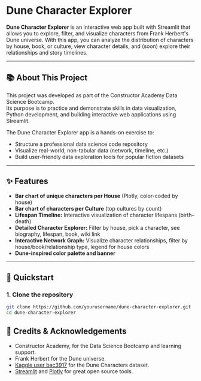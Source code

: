 # Dune Character Explorer

**Dune Character Explorer** is an interactive web app built with Streamlit that allows you to explore, filter, and visualize characters from Frank Herbert's Dune universe. With this app, you can analyze the distribution of characters by house, book, or culture, view character details, and (soon) explore their relationships and story timelines.

---

## 📚 About This Project

This project was developed as part of the Constructor Academy Data Science Bootcamp.  
Its purpose is to practice and demonstrate skills in data visualization, Python development, and building interactive web applications using Streamlit.

The Dune Character Explorer app is a hands-on exercise to:
- Structure a professional data science code repository
- Visualize real-world, non-tabular data (network, timeline, etc.)
- Build user-friendly data exploration tools for popular fiction datasets

---



## ✨ Features

- **Bar chart of unique characters per House** (Plotly, color-coded by house)
- **Bar chart of characters per Culture** (top cultures by count)
- **Lifespan Timeline:** Interactive visualization of character lifespans (birth–death)
- **Detailed Character Explorer:** Filter by house, pick a character, see biography, lifespan, book, wiki link
- **Interactive Network Graph:** Visualize character relationships, filter by house/book/relationship type, legend for house colors
- **Dune-inspired color palette and banner**

---

## 🚀 Quickstart

### 1. Clone the repository

```bash
git clone https://github.com/yourusername/dune-character-explorer.git
cd dune-character-explorer

```

## 🙏 Credits & Acknowledgements

- Constructor Academy, for the Data Science Bootcamp and learning support.
- Frank Herbert for the Dune universe.
- [Kaggle user bac3917](https://www.kaggle.com/bac3917) for the Dune Characters dataset.
- [Streamlit](https://streamlit.io/) and [Plotly](https://plotly.com/python/) for great open source tools.

